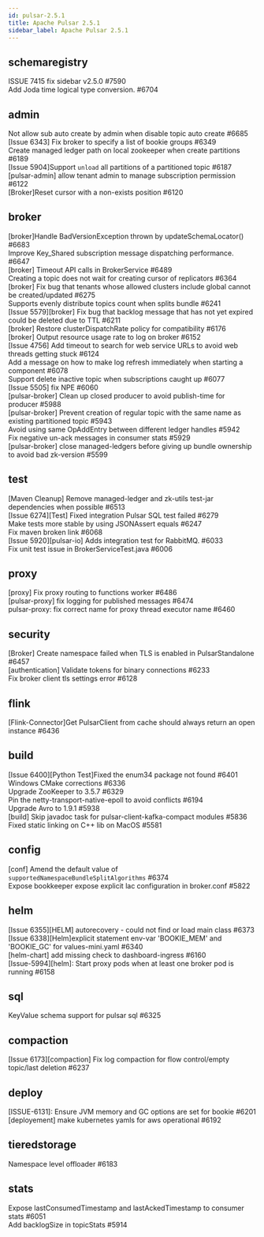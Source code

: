 ```yaml
---
id: pulsar-2.5.1
title: Apache Pulsar 2.5.1 
sidebar_label: Apache Pulsar 2.5.1 
---
```


## schemaregistry
ISSUE 7415 fix sidebar v2.5.0 #7590  
Add Joda time logical type conversion. #6704  

## admin
Not allow sub auto create by admin when disable topic auto create #6685  
[Issue 6343] Fix broker to specify a list of bookie groups #6349  
Create managed ledger path on local zookeeper when create partitions #6189  
[Issue 5904]Support `unload` all partitions of a partitioned topic #6187  
[pulsar-admin] allow tenant admin to manage subscription permission #6122  
[Broker]Reset cursor with a non-exists position #6120  

## broker
[broker]Handle BadVersionException thrown by updateSchemaLocator() #6683  
Improve Key_Shared subscription message dispatching performance. #6647  
[broker] Timeout API calls in BrokerService #6489  
Creating a topic does not wait for creating cursor of replicators #6364  
[broker] Fix bug that tenants whose allowed clusters include global cannot be created/updated #6275  
Supports evenly distribute topics count when splits bundle #6241  
[Issue 5579][broker] Fix bug that backlog message that has not yet expired could be deleted due to TTL #6211  
[broker] Restore clusterDispatchRate policy for compatibility #6176  
[broker] Output resource usage rate to log on broker #6152  
[Issue 4756] Add timeout to search for web service URLs to avoid web threads getting stuck #6124  
Add a message on how to make log refresh immediately when starting a component #6078  
Support delete inactive topic when subscriptions caught up #6077  
[Issue 5505] fix NPE #6060  
[pulsar-broker] Clean up closed producer to avoid publish-time  for producer #5988  
[pulsar-broker] Prevent creation of regular topic with the same name as existing partitioned topic #5943  
Avoid using same OpAddEntry between different ledger handles #5942  
Fix negative un-ack messages in consumer stats #5929  
[pulsar-broker] close managed-ledgers before giving up bundle ownership to avoid bad zk-version #5599  

## test
[Maven Cleanup] Remove managed-ledger and zk-utils test-jar dependencies when possible #6513  
[Issue 6274][Test] Fixed integration Pulsar SQL test failed #6279  
Make tests more stable by using JSONAssert equals #6247  
Fix maven broken link #6068  
[Issue 5920][pulsar-io] Adds integration test for RabbitMQ. #6033  
Fix unit test issue in BrokerServiceTest.java #6006  

## proxy
[proxy] Fix proxy routing to functions worker #6486  
[pulsar-proxy] fix logging for published messages #6474  
pulsar-proxy: fix correct name for proxy thread executor name #6460  

## security
[Broker] Create namespace failed when TLS is enabled in PulsarStandalone #6457  
[authentication] Validate tokens for binary connections #6233  
Fix broker client tls settings error #6128  

## flink
[Flink-Connector]Get PulsarClient from cache should always return an open instance #6436  

## build
[Issue 6400][Python Test]Fixed the enum34 package not found #6401  
Windows CMake corrections #6336  
Upgrade ZooKeeper to 3.5.7 #6329  
Pin the netty-transport-native-epoll to avoid conflicts #6194  
Upgrade Avro to 1.9.1 #5938  
[build] Skip javadoc task for pulsar-client-kafka-compact modules #5836  
Fixed static linking on C++ lib on MacOS #5581  

## config
[conf] Amend the default value of `supportedNamespaceBundleSplitAlgorithms` #6374  
Expose bookkeeper expose explicit lac configuration in broker.conf #5822  

## helm
[Issue 6355][HELM] autorecovery - could not find or load main class #6373  
[Issue 6338][Helm]explicit statement env-var 'BOOKIE_MEM' and 'BOOKIE_GC' for values-mini.yaml #6340  
[helm-chart] add missing check to dashboard-ingress #6160  
[Issue-5994][helm]: Start proxy pods when at least one broker pod is running #6158  

## sql
KeyValue schema support for pulsar sql #6325  

## compaction
[Issue 6173][compaction] Fix log compaction for flow control/empty topic/last deletion #6237  

## deploy
[ISSUE-6131]: Ensure JVM memory and GC options are set for bookie #6201  
[deployement] make kubernetes yamls for aws operational #6192  

## tieredstorage
Namespace level offloader #6183  

## stats
Expose lastConsumedTimestamp and lastAckedTimestamp to consumer stats #6051  
Add backlogSize in topicStats #5914  

